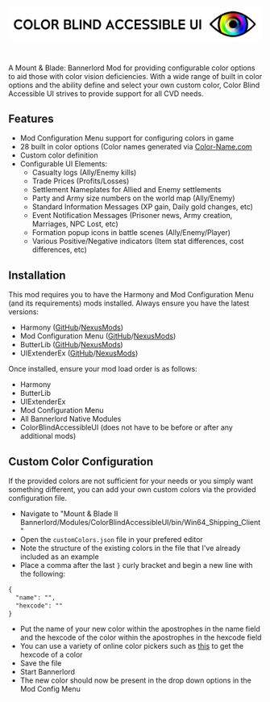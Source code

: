 ![Color Blind Accessible UI Title](cbauiTitle.png)
#

A Mount & Blade: Bannerlord Mod for providing configurable color options to aid those with color vision deficiencies. With a wide range of built in color options and the ability define and select your own custom color, Color Blind Accessible UI strives to provide support for all CVD needs.

## Features
- Mod Configuration Menu support for configuring colors in game
- 28 built in color options (Color names generated via [Color-Name.com](https://www.color-name.com/)
- Custom color definition
- Configurable UI Elements:
  - Casualty logs (Ally/Enemy kills)
  - Trade Prices (Profits/Losses)
  - Settlement Nameplates for Allied and Enemy settlements
  - Party and Army size numbers on the world map (Ally/Enemy)
  - Standard Information Messages (XP gain, Daily gold changes, etc)
  - Event Notification Messages (Prisoner news, Army creation, Marriages, NPC Lost, etc)
  - Formation popup icons in battle scenes (Ally/Enemy/Player)
  - Various Positive/Negative indicators (Item stat differences, cost differences, etc)
  
## Installation
This mod requires you to have the Harmony and Mod Configuration Menu (and its requirements) mods installed. Always ensure you have the latest versions:
- Harmony ([GitHub](https://github.com/BUTR/Bannerlord.Harmony)/[NexusMods](https://www.nexusmods.com/mountandblade2bannerlord/mods/2006))
- Mod Configuration Menu ([GitHub](https://github.com/Aragas/Bannerlord.MBOptionScreen)/[NexusMods](https://www.nexusmods.com/mountandblade2bannerlord/mods/612))
- ButterLib ([GitHub](https://github.com/BUTR/Bannerlord.ButterLib)/[NexusMods](https://www.nexusmods.com/mountandblade2bannerlord/mods/2018))
- UIExtenderEx ([GitHub](https://github.com/BUTR/Bannerlord.UIExtenderEx)/[NexusMods](https://www.nexusmods.com/mountandblade2bannerlord/mods/2102))

Once installed, ensure your mod load order is as follows:
- Harmony
- ButterLib
- UIExtenderEx
- Mod Configuration Menu
- All Bannerlord Native Modules
- ColorBlindAccessibleUI (does not have to be before or after any additional mods)

## Custom Color Configuration
If the provided colors are not sufficient for your needs or you simply want something different, you can add your own custom colors via the provided configuration file.
- Navigate to "Mount & Blade II Bannerlord/Modules/ColorBlindAccessibleUI/bin/Win64_Shipping_Client"
- Open the `customColors.json` file in your prefered editor
- Note the structure of the existing colors in the file that I've already included as an example
- Place a comma after the last `}` curly bracket and begin a new line with the following:
```
{
  "name": "",
  "hexcode": ""
}
 ```
- Put the name of your new color within the apostrophes in the name field and the hexcode of the color within the apostrophes in the hexcode field
 - You can use a variety of online color pickers such as [this](https://htmlcolorcodes.com/color-picker/) to get the hexcode of a color
- Save the file
- Start Bannerlord
- The new color should now be present in the drop down options in the Mod Config Menu

